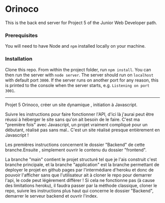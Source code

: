 # Orinoco #

This is the back end server for Project 5 of the Junior Web Developer path.

### Prerequisites ###

You will need to have Node and `npm` installed locally on your machine.

### Installation ###

Clone this repo. From within the project folder, run `npm install`. You 
can then run the server with `node server`. 
The server should run on `localhost` with default port `3000`. If the
server runs on another port for any reason, this is printed to the
console when the server starts, e.g. `Listening on port 3001`.



************************************************************************
Projet 5 Orinoco, créer un site dynamique , initiation à Javascript.

Suivre les instructions pour faire fonctionner l'API, d'ici là j'aurai peut être réussi à héberger le site sans qu'on ait besoin de le faire.
C'est ma "première fois" avec Javascript, un projet vraiment compliqué pour un débutant, réalisé pas sans mal..
C'est un site réalisé presque entièrement en Javascript !

Les premières instructions concernent le dossier "Backend" de cette branche.Ensuite , simplement ouvrir le contenu du dossier "frontend".

La branche "main" contient le projet structuré tel que je l'ais construit c'est branche principale, et la branche "application" est la branche permettant de deployer le projet en github pages par l'intermédiare d'heroku et donc de pouvoir l'afficher sans que l'utilisateur ait à cloner le repo pour demarrer l'api, le code peut légèrement diffèrer ! Si cela ne fonctionne pas (à cause des limitations heroku), il faudra passer par la méthode classique, cloner le repo,  suivre les instructions plus haut qui concerne le dossier "Backend", demarrer le serveur backend et ouvrir l'index.

